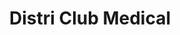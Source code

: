 ---
title: "Distri Club Medical"
url: /voiron/distri-club-medical/
shop: approvisionnement médical
---